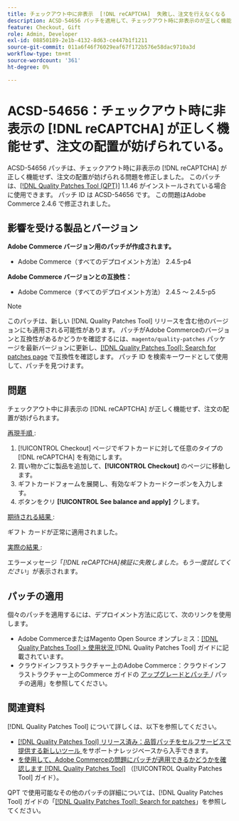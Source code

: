 ```yaml
---
title: チェックアウト中に非表示  [!DNL reCAPTCHA]  失敗し、注文を行えなくなる
description: ACSD-54656 パッチを適用して、チェックアウト時に非表示のが正しく機能せず  [!DNL reCAPTCHA]  注文の発注が妨げられるAdobe Commerceの問題を修正してください。
feature: Checkout, Gift
role: Admin, Developer
exl-id: 08850189-2e1b-4132-8d63-ce447b1f1211
source-git-commit: 011a6f46f76029eaf67f172b576e58dac9710a3d
workflow-type: tm+mt
source-wordcount: '361'
ht-degree: 0%

---
```


# ACSD-54656：チェックアウト時に非表示の [!DNL reCAPTCHA] が正しく機能せず、注文の配置が妨げられている。

ACSD-54656 パッチは、チェックアウト時に非表示の [!DNL reCAPTCHA] が正しく機能せず、注文の配置が妨げられる問題を修正しました。 このパッチは、[[!DNL Quality Patches Tool (QPT)]](https://experienceleague.adobe.com/ja/docs/commerce-operations/tools/quality-patches-tool/quality-patches-tool-to-self-serve-quality-patches) 1.1.46 がインストールされている場合に使用できます。 パッチ ID は ACSD-54656 です。 この問題はAdobe Commerce 2.4.6 で修正されました。

## 影響を受ける製品とバージョン

**Adobe Commerce バージョン用のパッチが作成されます。**

* Adobe Commerce（すべてのデプロイメント方法） 2.4.5-p4

**Adobe Commerce バージョンとの互換性：**

* Adobe Commerce（すべてのデプロイメント方法） 2.4.5 ～ 2.4.5-p5

>[!NOTE]
>
>このパッチは、新しい [!DNL Quality Patches Tool] リリースを含む他のバージョンにも適用される可能性があります。 パッチがAdobe Commerceのバージョンと互換性があるかどうかを確認するには、`magento/quality-patches` パッケージを最新バージョンに更新し、[[!DNL Quality Patches Tool]: Search for patches page](https://experienceleague.adobe.com/tools/commerce-quality-patches/index.html?lang=ja) で互換性を確認します。 パッチ ID を検索キーワードとして使用して、パッチを見つけます。

## 問題

チェックアウト中に非表示の [!DNL reCAPTCHA] が正しく機能せず、注文の配置が妨げられます。

<u> 再現手順 </u>:

1. [!UICONTROL Checkout] ページでギフトカードに対して任意のタイプの [!DNL reCAPTCHA] を有効にします。
1. 買い物かごに製品を追加して、**[!UICONTROL Checkout]** のページに移動します。
1. ギフトカードフォームを展開し、有効なギフトカードクーポンを入力します。
1. ボタンをクリ **[!UICONTROL See balance and apply]** クします。

<u> 期待される結果 </u>:

ギフト カードが正常に適用されました。

<u> 実際の結果 </u>:

エラーメッセージ「*[!DNL reCAPTCHA]検証に失敗しました。もう一度試してください*」が表示されます。

## パッチの適用

個々のパッチを適用するには、デプロイメント方法に応じて、次のリンクを使用します。

* Adobe CommerceまたはMagento Open Source オンプレミス：[[!DNL Quality Patches Tool] > 使用状況 ](/help/tools/quality-patches-tool/usage.md) [!DNL Quality Patches Tool] ガイドに記載されています。
* クラウドインフラストラクチャー上のAdobe Commerce：クラウドインフラストラクチャー上のCommerce ガイドの [ アップグレードとパッチ ](https://experienceleague.adobe.com/docs/commerce-cloud-service/user-guide/develop/upgrade/apply-patches.html?lang=ja)/ パッチの適用」を参照してください。

## 関連資料

[!DNL Quality Patches Tool] について詳しくは、以下を参照してください。

* [[!DNL Quality Patches Tool]  リリース済み：品質パッチをセルフサービスで提供する新しいツール ](https://experienceleague.adobe.com/ja/docs/commerce-operations/tools/quality-patches-tool/quality-patches-tool-to-self-serve-quality-patches) をサポートナレッジベースから入手できます。
* [ を使用して、Adobe Commerceの問題にパッチが適用できるかどうかを確認します  [!DNL Quality Patches Tool]](/help/tools/quality-patches-tool/patches-available-in-qpt/check-patch-for-magento-issue-with-magento-quality-patches.md) （[!UICONTROL Quality Patches Tool] ガイド）。


QPT で使用可能なその他のパッチの詳細については、[!DNL Quality Patches Tool] ガイドの「[[!DNL Quality Patches Tool]: Search for patches](https://experienceleague.adobe.com/tools/commerce-quality-patches/index.html?lang=ja)」を参照してください。
